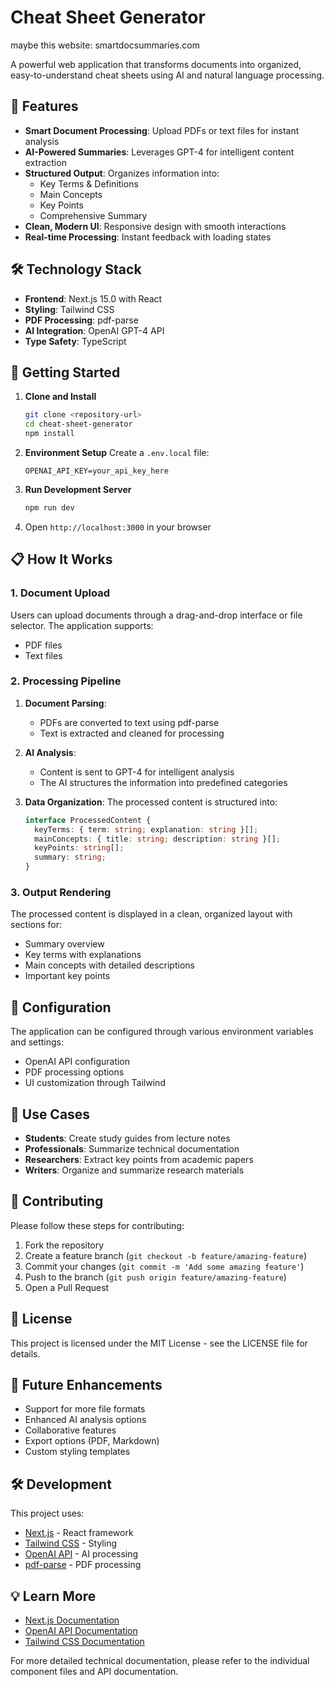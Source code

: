 # Cheat Sheet Generator

maybe this website: smartdocsummaries.com

A powerful web application that transforms documents into organized, easy-to-understand cheat sheets using AI and natural language processing.

## 🚀 Features

- **Smart Document Processing**: Upload PDFs or text files for instant analysis
- **AI-Powered Summaries**: Leverages GPT-4 for intelligent content extraction
- **Structured Output**: Organizes information into:
  - Key Terms & Definitions
  - Main Concepts
  - Key Points
  - Comprehensive Summary
- **Clean, Modern UI**: Responsive design with smooth interactions
- **Real-time Processing**: Instant feedback with loading states

## 🛠️ Technology Stack

- **Frontend**: Next.js 15.0 with React
- **Styling**: Tailwind CSS
- **PDF Processing**: pdf-parse
- **AI Integration**: OpenAI GPT-4 API
- **Type Safety**: TypeScript

## 🚀 Getting Started

1. **Clone and Install**
   ```bash
   git clone <repository-url>
   cd cheat-sheet-generator
   npm install
   ```

2. **Environment Setup**
   Create a `.env.local` file:
   ```env
   OPENAI_API_KEY=your_api_key_here
   ```

3. **Run Development Server**
   ```bash
   npm run dev
   ```

4. Open `http://localhost:3000` in your browser

## 📋 How It Works

### 1. Document Upload
Users can upload documents through a drag-and-drop interface or file selector. The application supports:
- PDF files
- Text files

### 2. Processing Pipeline

1. **Document Parsing**:
   - PDFs are converted to text using pdf-parse
   - Text is extracted and cleaned for processing

2. **AI Analysis**:
   - Content is sent to GPT-4 for intelligent analysis
   - The AI structures the information into predefined categories

3. **Data Organization**:
   The processed content is structured into:
   ```typescript
   interface ProcessedContent {
     keyTerms: { term: string; explanation: string }[];
     mainConcepts: { title: string; description: string }[];
     keyPoints: string[];
     summary: string;
   }
   ```

### 3. Output Rendering
The processed content is displayed in a clean, organized layout with sections for:
- Summary overview
- Key terms with explanations
- Main concepts with detailed descriptions
- Important key points

## 🔧 Configuration

The application can be configured through various environment variables and settings:
- OpenAI API configuration
- PDF processing options
- UI customization through Tailwind

## 🎯 Use Cases

- **Students**: Create study guides from lecture notes
- **Professionals**: Summarize technical documentation
- **Researchers**: Extract key points from academic papers
- **Writers**: Organize and summarize research materials

## 🤝 Contributing

Please follow these steps for contributing:

1. Fork the repository
2. Create a feature branch (`git checkout -b feature/amazing-feature`)
3. Commit your changes (`git commit -m 'Add some amazing feature'`)
4. Push to the branch (`git push origin feature/amazing-feature`)
5. Open a Pull Request

## 📄 License

This project is licensed under the MIT License - see the LICENSE file for details.

## 🔮 Future Enhancements

- Support for more file formats
- Enhanced AI analysis options
- Collaborative features
- Export options (PDF, Markdown)
- Custom styling templates

## 🛠️ Development

This project uses:
- [Next.js](https://nextjs.org/) - React framework
- [Tailwind CSS](https://tailwindcss.com/) - Styling
- [OpenAI API](https://openai.com/api/) - AI processing
- [pdf-parse](https://www.npmjs.com/package/pdf-parse) - PDF processing

## 💡 Learn More

- [Next.js Documentation](https://nextjs.org/docs)
- [OpenAI API Documentation](https://platform.openai.com/docs)
- [Tailwind CSS Documentation](https://tailwindcss.com/docs)

For more detailed technical documentation, please refer to the individual component files and API documentation.
